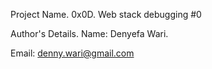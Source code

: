 Project Name.
0x0D. Web stack debugging #0

Author's Details.
Name: Denyefa Wari.

Email: denny.wari@gmail.com
